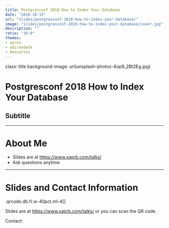 ```yaml
---
title: Postgresconf 2018 How to Index Your Database
date: "2018-10-15"
url: "slides/postgresconf-2018-how-to-index-your-database/"
image: "slides/postgresconf-2018-how-to-index-your-database/cover.jpg"
description: ""
ratio: "16:9"
themes:
- apron
- adirondack
- descartes
---
```

class: title
background-image: url(unsplash-photos-4op9_2Bt2Eg.jpg)

# Postgresconf 2018 How to Index Your Database
## Subtitle

---
# About Me

- Slides are at https://www.xaprb.com/talks/
- Ask questions anytime

---
# Slides and Contact Information

.qrcode.db.fr.w-40pct.ml-4[]

Slides are at https://www.xaprb.com/talks/ or you can scan the QR code.

Contact:

